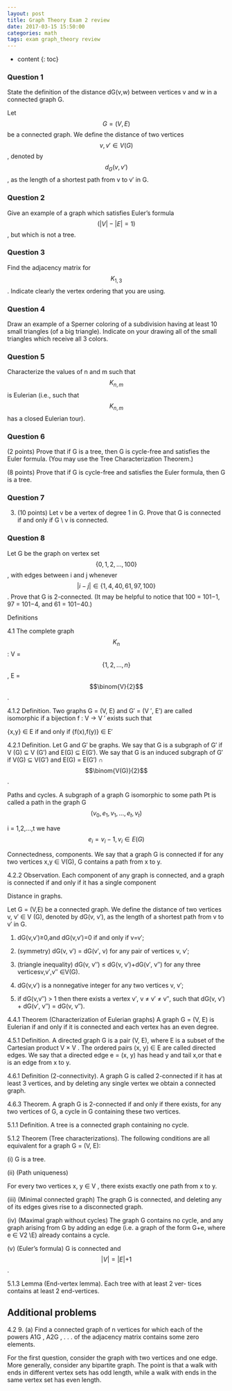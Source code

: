 ```yaml
---
layout: post
title: Graph Theory Exam 2 review
date: 2017-03-15 15:50:00
categories: math
tags: exam graph_theory review
---
```

* content
{: toc}

### Question 1

State the definition of the distance dG(v,w) between vertices v and w in a connected graph G.







Let $$G = (V,E)$$ be a connected graph. We define the distance of two vertices $$v, v′ ∈ V (G)$$, denoted by $$d_{G}(v, v′)$$, as the length of a shortest path from v to v′ in G.

### Question 2
Give an example of a graph which satisfies Euler’s formula $$(|V | − |E| = 1)$$, but which is not a tree.

### Question 3
Find the adjacency matrix for $$K_{1,3}$$. Indicate clearly the vertex ordering that you are using.


### Question 4
Draw an example of a Sperner coloring of a subdivision having at least 10 small triangles (of a big triangle). Indicate on your drawing all of the small triangles which receive all 3 colors.

### Question 5

Characterize the values of n and m such that $$K_{n,m}$$ is Eulerian (i.e., such that $$K_{n,m}$$ has a closed Eulerian tour).


### Question 6

(2 points) Prove that if G is a tree, then G is cycle-free and satisfies the Euler formula. (You may use the Tree Characterization Theorem.)


(8 points) Prove that if G is cycle-free and satisfies the Euler formula, then G is a tree.

### Question 7

3. (10 points) Let v be a vertex of degree 1 in G. Prove that G is connected if and only if G \ v is connected.

### Question 8

Let G be the graph on vertex set $$\{0, 1, 2, . . . , 100\}$$, with edges between i and j whenever $$\lvert i − j\lvert ∈ \{1, 4, 40, 61, 97, 100\}$$. Prove that G is 2-connected.
(It may be helpful to notice that 100 = 101−1, 97 = 101−4, and 61 = 101−40.)


Definitions

4.1
The complete graph $$K_{n}$$:
V = $$\{1,2,...,n\}$$, E = $$\binom{V}{2}$$.

4.1.2 Definition. Two graphs G = (V, E) and G′ = (V ′, E′) are called isomorphic if a bijection f : V → V ′ exists such that

{x,y} ∈ E if and only if {f(x),f(y)} ∈ E′

4.2.1 Definition. Let G and G′ be graphs. We say that G is a subgraph of G′ if V (G) ⊆ V (G′) and E(G) ⊆ E(G′).
We say that G is an induced subgraph of G′ if V(G) ⊆ V(G′) and E(G) = E(G′) ∩ $$\binom{V(G)}{2}$$ .


Paths and cycles. A subgraph of a graph G isomorphic to some path Pt is called a path in the graph G
$$(v_{0},e_{1},v_{1},...,e_{t},v_{t})$$

i = 1,2,...,t we have $$e_{i} = {v_{i}−1,v_{i}} ∈ E(G)$$

Connectedness, components. 
We say that a graph G is connected if for any two vertices x,y ∈ V(G), G contains a path from x to y.

4.2.2 Observation. 
Each component of any graph is connected, and a graph is connected if and only if it has a single component



Distance in graphs. 

Let G = (V,E) be a connected graph. We define the distance of two vertices v, v′ ∈ V (G), denoted by dG(v, v′), as the length of a shortest path from v to v′ in G.

1. dG(v,v′)≥0,and dG(v,v′)=0 if and only if v=v′;

2. (symmetry) dG(v, v′) = dG(v′, v) for any pair of vertices v, v′;

3. (triangle inequality) dG(v, v′′) ≤ dG(v, v′)+dG(v′, v′′) for any three
verticesv,v′,v′′ ∈V(G).


4. dG(v,v′) is a nonnegative integer for any two vertices v, v′;

5. if dG(v,v′′) > 1 then there exists a vertex v′, v ≠ v′ ≠ v′′, such
that dG(v, v′) + dG(v′, v′′) = dG(v, v′′).

4.4.1 Theorem (Characterization of Eulerian graphs)
A graph G = (V, E) is Eulerian if and only if it is connected and each vertex has an even degree.

4.5.1 Definition. A directed graph G is a pair (V, E), where E is a subset of the Cartesian product V × V . The ordered pairs (x, y) ∈ E are called directed edges. We say that a directed edge e = (x, y) has head y and tail x,or that e is an edge from x to y.

4.6.1 Definition (2-connectivity). A graph G is called 2-connected if it has at least 3 vertices, and by deleting any single vertex we obtain a connected graph.

4.6.3 Theorem. A graph G is 2-connected if and only if there exists, for any two vertices of G, a cycle in G containing these two vertices.

5.1.1 Definition. A tree is a connected graph containing no cycle.

5.1.2 Theorem (Tree characterizations). The following conditions are all equivalent for a graph G = (V, E):

(i) G is a tree.

(ii) (Path uniqueness)

For every two vertices x, y ∈ V , there exists exactly one path
from x to y.

(iii) (Minimal connected graph)
The graph G is connected, and deleting any of its edges gives rise to a disconnected graph.

(iv) (Maximal graph without cycles)
The graph G contains no cycle, and any graph arising from G by adding an edge (i.e. a graph of the form G+e, where e ∈  V2  \E) already contains a cycle.

(v) (Euler’s formula)
G is connected and $$\lvert V \lvert = \lvert E \lvert + 1$$.

5.1.3 Lemma (End-vertex lemma). Each tree with at least 2 ver- tices contains at least 2 end-vertices.


## Additional problems 

4.2
9. (a) Find a connected graph of n vertices for which each of the powers A1G , A2G , . . . of the adjacency matrix contains some zero elements.

For the first question, consider the graph with two vertices and one edge. More generally, consider any bipartite graph. The point is that a walk with ends in different vertex sets has odd length, while a walk with ends in the same vertex set has even length.


